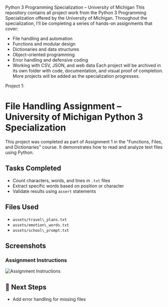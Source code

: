 Python 3 Programming Specialization – University of Michigan
This repository contains all project work from the Python 3 Programming Specialization offered by the University of Michigan.
Throughout the specialization, I’ll be completing a series of hands-on assignments that cover:
- File handling and automation
- Functions and modular design
- Dictionaries and data structures
- Object-oriented programming
- Error handling and defensive coding
- Working with CSV, JSON, and web data
Each project will be archived in its own folder with code, documentation, and visual proof of completion.
More projects will be added as the specialization progresses.

Project 1:

#  File Handling Assignment – University of Michigan Python 3 Specialization

This project was completed as part of Assignment 1 in the "Functions, Files, and Dictionaries" course. It demonstrates how to read and analyze text files using Python.

##  Tasks Completed
- Count characters, words, and lines in `.txt` files
- Extract specific words based on position or character
- Validate results using `assert` statements

##  Files Used
- `assets/travel\_plans.txt`
- `assets/emotion\_words.txt`
- `assets/school\_prompt.txt`

##  Screenshots

###  Assignment Instructions
![Assignment Instructions](screenshots/assignment_instructions.png)


## 🚀 Next Steps
- Add error handling for missing files
